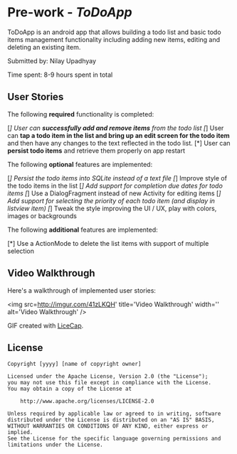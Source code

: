 # Pre-work - *ToDoApp*

ToDoApp is an android app that allows building a todo list and basic todo items management functionality including adding new items, editing and deleting an existing item.

Submitted by: Nilay Upadhyay

Time spent: 8-9 hours spent in total

## User Stories

The following **required** functionality is completed:

[*] User can **successfully add and remove items** from the todo list
[*] User can **tap a todo item in the list and bring up an edit screen for the todo item** and then have any changes to the text reflected in the todo list.
[*] User can **persist todo items** and retrieve them properly on app restart

The following **optional** features are implemented:

[*] Persist the todo items into SQLite instead of a text file
[*] Improve style of the todo items in the list 
[*] Add support for completion due dates for todo items 
[*] Use a DialogFragment instead of new Activity for editing items
[*] Add support for selecting the priority of each todo item (and display in listview item)
[*] Tweak the style improving the UI / UX, play with colors, images or backgrounds

The following **additional** features are implemented:

[*] Use a ActionMode to delete the list items with support of multiple selection

## Video Walkthrough

Here's a walkthrough of implemented user stories:

<img src=http://imgur.com/41zLKQH' title='Video Walkthrough' width='' alt='Video Walkthrough' />

GIF created with [LiceCap](http://www.cockos.com/licecap/).



## License

    Copyright [yyyy] [name of copyright owner]

    Licensed under the Apache License, Version 2.0 (the "License");
    you may not use this file except in compliance with the License.
    You may obtain a copy of the License at

        http://www.apache.org/licenses/LICENSE-2.0

    Unless required by applicable law or agreed to in writing, software
    distributed under the License is distributed on an "AS IS" BASIS,
    WITHOUT WARRANTIES OR CONDITIONS OF ANY KIND, either express or implied.
    See the License for the specific language governing permissions and
    limitations under the License.
